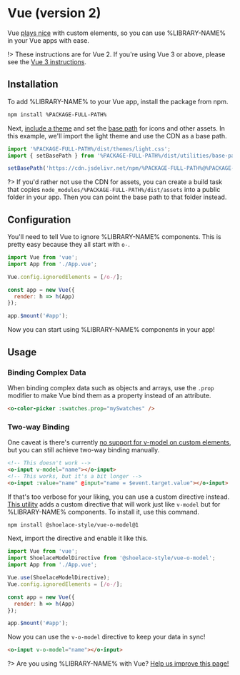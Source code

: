 # Vue (version 2)

Vue [plays nice](https://custom-elements-everywhere.com/#vue) with custom elements, so you can use %LIBRARY-NAME% in your Vue apps with ease.

!> These instructions are for Vue 2. If you're using Vue 3 or above, please see the [Vue 3 instructions](/frameworks/vue).

## Installation

To add %LIBRARY-NAME% to your Vue app, install the package from npm.

```bash
npm install %PACKAGE-FULL-PATH%
```

Next, [include a theme](/getting-started/themes) and set the [base path](/getting-started/installation#setting-the-base-path) for icons and other assets. In this example, we'll import the light theme and use the CDN as a base path.

```jsx
import '%PACKAGE-FULL-PATH%/dist/themes/light.css';
import { setBasePath } from '%PACKAGE-FULL-PATH%/dist/utilities/base-path';

setBasePath('https://cdn.jsdelivr.net/npm/%PACKAGE-FULL-PATH%@%PACKAGE-VERSION%/dist/');
```

?> If you'd rather not use the CDN for assets, you can create a build task that copies `node_modules/%PACKAGE-FULL-PATH%/dist/assets` into a public folder in your app. Then you can point the base path to that folder instead.

## Configuration

You'll need to tell Vue to ignore %LIBRARY-NAME% components. This is pretty easy because they all start with `o-`.

```js
import Vue from 'vue';
import App from './App.vue';

Vue.config.ignoredElements = [/o-/];

const app = new Vue({
  render: h => h(App)
});

app.$mount('#app');
```

Now you can start using %LIBRARY-NAME% components in your app!

## Usage

### Binding Complex Data

When binding complex data such as objects and arrays, use the `.prop` modifier to make Vue bind them as a property instead of an attribute.

```html
<o-color-picker :swatches.prop="mySwatches" />
```

### Two-way Binding

One caveat is there's currently [no support for v-model on custom elements](https://github.com/vuejs/vue/issues/7830), but you can still achieve two-way binding manually.

```html
<!-- This doesn't work -->
<o-input v-model="name"></o-input>
<!-- This works, but it's a bit longer -->
<o-input :value="name" @input="name = $event.target.value"></o-input>
```

If that's too verbose for your liking, you can use a custom directive instead. [This utility](https://www.npmjs.com/package/@shoelace-style/vue-o-model) adds a custom directive that will work just like `v-model` but for %LIBRARY-NAME% components. To install it, use this command.

```bash
npm install @shoelace-style/vue-o-model@1
```

Next, import the directive and enable it like this.

```js
import Vue from 'vue';
import ShoelaceModelDirective from '@shoelace-style/vue-o-model';
import App from './App.vue';

Vue.use(ShoelaceModelDirective);
Vue.config.ignoredElements = [/o-/];

const app = new Vue({
  render: h => h(App)
});

app.$mount('#app');
```

Now you can use the `v-o-model` directive to keep your data in sync!

```html
<o-input v-o-model="name"></o-input>
```

?> Are you using %LIBRARY-NAME% with Vue? [Help us improve this page!](%REPO-URL%/blob/next/docs/frameworks/vue-2.md)
